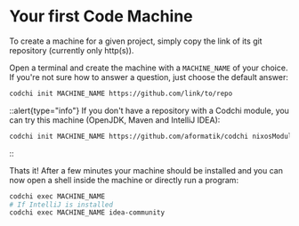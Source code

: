 # Your first Code Machine

To create a machine for a given project, simply copy the link of its git repository (currently only http(s)). 

Open a terminal and create the machine with a `MACHINE_NAME` of your choice. If you're not sure how to answer a question, just choose the default answer:
```bash
codchi init MACHINE_NAME https://github.com/link/to/repo
```

::alert{type="info"}
If you don't have a repository with a Codchi module, you can try this machine (OpenJDK, Maven and IntelliJ IDEA):
```bash
codchi init MACHINE_NAME https://github.com/aformatik/codchi nixosModules.jvm
```
::

Thats it! After a few minutes your machine should be installed and you can now open a shell inside the machine or directly run a program:
```bash
codchi exec MACHINE_NAME
# If IntelliJ is installed
codchi exec MACHINE_NAME idea-community
```
